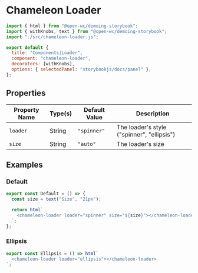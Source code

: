 # Chameleon Loader

```js script
import { html } from "@open-wc/demoing-storybook";
import { withKnobs, text } from "@open-wc/demoing-storybook";
import "./src/chameleon-loader.js";

export default {
  title: "Components|Loader",
  component: "chameleon-loader",
  decorators: [withKnobs],
  options: { selectedPanel: "storybookjs/docs/panel" },
};
```

## Properties

| Property Name | Type(s) | Default Value | Description                                |
| ------------- | ------- | ------------- | ------------------------------------------ |
| `loader`      | String  | `"spinner"`   | The loader's style ("spinner", "ellipsis") |
| `size`        | String  | `"auto"`      | The loader's size                          |

## Examples

### Default

```js preview-story
export const Default = () => {
  const size = text("Size", "21px");

  return html`
    <chameleon-loader loader="spinner" size="${size}"></chameleon-loader>
  `;
};
```

### Ellipsis

```js preview-story
export const Ellipsis = () => html`
  <chameleon-loader loader="ellipsis"></chameleon-loader>
`;
```

